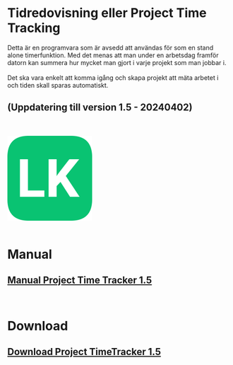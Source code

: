 # Tidredovisning eller Project Time Tracking 

Detta är en programvara som är avsedd att användas för som en stand alone timerfunktion. Med det menas att man under en arbetsdag framför datorn kan summera hur mycket man gjort i varje projekt som man jobbar i. </br></br>
Det ska vara enkelt att komma igång och skapa projekt att mäta arbetet i och tiden skall sparas automatiskt.<br/>
## (Uppdatering till version 1.5 - 20240402)
<br/><br/>
![LK icon](assets/logo.png)<br/>
<br/>
# Manual

[Manual Project Time Tracker 1.5](assets/Manual_ProjectTimeTracker_1.5_20240402.pdf)
-
<br/>

# Download

[Download Project TimeTracker 1.5](ProjectTimeTracker/assets/ProjectTimeTrackerSetup_1.5_20240402.msi)
-


